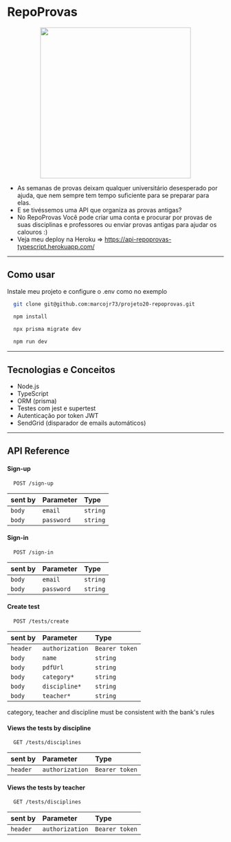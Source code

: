 
# RepoProvas

<p align="center">
   <img width=350 src="https://notion-emojis.s3-us-west-2.amazonaws.com/prod/svg-twitter/1f5c3-fe0f.svg"/>
</p>


- As semanas de provas deixam qualquer universitário desesperado por ajuda, que nem sempre tem tempo suficiente para se preparar para elas.
- E se tivéssemos uma API que organiza as provas antigas?
- No RepoProvas Você pode criar uma conta e procurar por provas de suas disciplinas e professores ou enviar provas antigas para ajudar os calouros :)
- Veja meu deploy na Heroku => https://api-repoprovas-typescript.herokuapp.com/

***

## Como usar

Instale meu projeto e configure o .env como no exemplo

```bash
  git clone git@github.com:marcojr73/projeto20-repoprovas.git
```

```bash
  npm install

  npx prisma migrate dev
  
  npm run dev
```

***

##	 Tecnologias e Conceitos

- Node.js
- TypeScript
- ORM (prisma)
- Testes com jest e supertest
- Autenticação por token JWT
- SendGrid (disparador de emails automáticos)

***
    
## API Reference

#### Sign-up

```
  POST /sign-up
```

| sent by |Parameter | Type     |             
| :-------- |:-------- | :------- | 
| `body` |`email` | `string` |
| `body` |`password` | `string` |

#### Sign-in

```
  POST /sign-in
```

| sent by |Parameter | Type     |                 
| :-------- |:-------- | :------- | 
| `body` |`email` | `string` | 
| `body` |`password` | `string` |

#### Create test 

```
  POST /tests/create
```

| sent by |Parameter | Type     |                 
| :-------- |:-------- | :------- | 
| `header` |`authorization` | `Bearer token` | 
| `body` |`name` | `string` | 
| `body` |`pdfUrl` | `string` |
| `body` |`category*` | `string` | 
| `body` |`discipline*` | `string` | 
| `body` |`teacher*` | `string` | 

category, teacher and discipline must be consistent with the bank's rules

#### Views the tests by discipline

```
  GET /tests/disciplines
```

| sent by |Parameter | Type     |                 
| :-------- |:-------- | :------- | 
| `header` |`authorization` | `Bearer token` | 

#### Views the tests by teacher

```
  GET /tests/disciplines
```

| sent by |Parameter | Type     |                 
| :-------- |:-------- | :------- | 
| `header` |`authorization` | `Bearer token` |